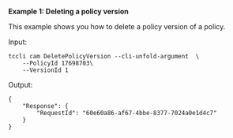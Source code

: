 **Example 1: Deleting a policy version**

This example shows you how to delete a policy version of a policy.

Input: 

```
tccli cam DeletePolicyVersion --cli-unfold-argument  \
    --PolicyId 17698703\
    --VersionId 1
```

Output: 
```
{
    "Response": {
        "RequestId": "60e60a86-af67-4bbe-8377-7024a0e1d4c7"
    }
}
```

